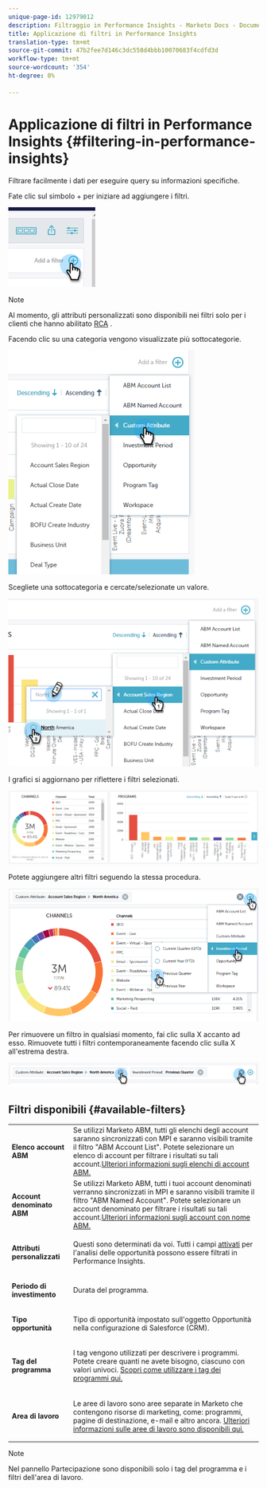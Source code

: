 ```yaml
---
unique-page-id: 12979012
description: Filtraggio in Performance Insights - Marketo Docs - Documentazione del prodotto
title: Applicazione di filtri in Performance Insights
translation-type: tm+mt
source-git-commit: 47b2fee7d146c3dc558d4bbb10070683f4cdfd3d
workflow-type: tm+mt
source-wordcount: '354'
ht-degree: 0%

---
```



# Applicazione di filtri in Performance Insights {#filtering-in-performance-insights}

Filtrare facilmente i dati per eseguire query su informazioni specifiche.

Fate clic sul simbolo + per iniziare ad aggiungere i filtri.

![](assets/1-1.png)

>[!NOTE]
>
>Al momento, gli attributi personalizzati sono disponibili nei filtri solo per i clienti che hanno abilitato [RCA](http://docs.marketo.com/x/lwIk) .

Facendo clic su una categoria vengono visualizzate più sottocategorie.

![](assets/two-1.png)

Scegliete una sottocategoria e cercate/selezionate un valore.

![](assets/three.png)

I grafici si aggiornano per riflettere i filtri selezionati.

![](assets/four-1.png)

Potete aggiungere altri filtri seguendo la stessa procedura.

![](assets/five.png)

Per rimuovere un filtro in qualsiasi momento, fai clic sulla X accanto ad esso. Rimuovete tutti i filtri contemporaneamente facendo clic sulla X all&#39;estrema destra.

![](assets/6-2.png)

## Filtri disponibili {#available-filters}

<table> 
 <tbody> 
  <tr> 
   <td colspan="1"><strong>Elenco account ABM</strong></td> 
   <td colspan="1">Se utilizzi Marketo ABM, tutti gli elenchi degli account saranno sincronizzati con MPI e saranno visibili tramite il filtro "ABM Account List". Potete selezionare un elenco di account per filtrare i risultati su tali account.<a href="https://docs.marketo.com/display/public/DOCS/Account-Based+Web+Marketing+with+ABM" rel="nofollow">Ulteriori informazioni sugli elenchi di account ABM.</a></td> 
  </tr> 
  <tr> 
   <td colspan="1"><strong>Account denominato ABM</strong></td> 
   <td colspan="1">Se utilizzi Marketo ABM, tutti i tuoi account denominati verranno sincronizzati in MPI e saranno visibili tramite il filtro "ABM Named Account". Potete selezionare un account denominato per filtrare i risultati su tali account.<a href="http://docs.marketo.com/x/eaCt" rel="nofollow">Ulteriori informazioni sugli account con nome ABM.</a></td> 
  </tr> 
  <tr> 
   <td colspan="1"><strong>Attributi personalizzati</strong></td> 
   <td colspan="1"><p>Questi sono determinati da voi. Tutti i campi <a href="http://docs.marketo.com/display/public/DOCS/Enabling+Custom+Field+Sync+for+Revenue+Cycle+Analytics" rel="nofollow">attivati</a> per l'analisi delle opportunità possono essere filtrati in Performance Insights.</p></td> 
  </tr> 
  <tr> 
   <td colspan="1"><p><strong>Periodo di investimento</strong></p></td> 
   <td colspan="1"><p>Durata del programma.</p></td> 
  </tr> 
  <tr> 
   <td colspan="1"><p><strong>Tipo opportunità</strong></p></td> 
   <td colspan="1"><p>Tipo di opportunità impostato sull'oggetto Opportunità nella configurazione di Salesforce (CRM).</p></td> 
  </tr> 
  <tr> 
   <td><p><strong>Tag del programma</strong></p></td> 
   <td><p>I tag vengono utilizzati per descrivere i programmi. Potete creare quanti ne avete bisogno, ciascuno con valori univoci. <a href="https://docs.marketo.com/display/public/DOCS/Tags" rel="nofollow">Scopri come utilizzare i tag dei programmi qui.</a></p></td> 
  </tr> 
  <tr> 
   <td><strong>Area di lavoro</strong></td> 
   <td><p>Le aree di lavoro sono aree separate in Marketo che contengono risorse di marketing, come: programmi, pagine di destinazione, e-mail e altro ancora. <a href="https://docs.marketo.com/display/public/DOCS/Understanding+Workspaces+and+Person+Partitions" rel="nofollow">Ulteriori informazioni sulle aree di lavoro sono disponibili qui.</a></p></td> 
  </tr> 
 </tbody> 
</table>

>[!NOTE]
>
>Nel pannello Partecipazione sono disponibili solo i tag del programma e i filtri dell&#39;area di lavoro.

